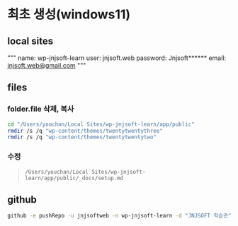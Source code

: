 # 최초 생성(windows11)

## local sites

"""
name: wp-jnjsoft-learn
user: jnjsoft.web
password: Jnjsoft******
email: jnjsoft.web@gmail.com
"""

## files

### folder.file 삭제, 복사

```sh
cd "/Users/youchan/Local Sites/wp-jnjsoft-learn/app/public"
rmdir /s /q "wp-content/themes/twentytwentythree"
rmdir /s /q "wp-content/themes/twentytwentytwo"
```

### 수정

> `/Users/youchan/Local Sites/wp-jnjsoft-learn/app/public/_docs/setup.md`

## github

```sh
github -e pushRepo -u jnjsoftweb -n wp-jnjsoft-learn -d "JNJSOFT 학습관"
```